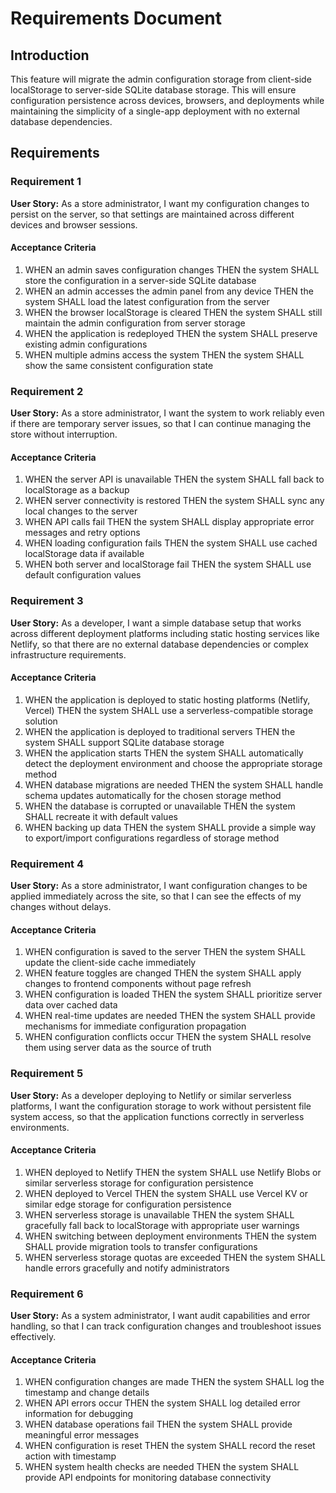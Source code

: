 # Requirements Document

## Introduction

This feature will migrate the admin configuration storage from client-side localStorage to server-side SQLite database storage. This will ensure configuration persistence across devices, browsers, and deployments while maintaining the simplicity of a single-app deployment with no external database dependencies.

## Requirements

### Requirement 1

**User Story:** As a store administrator, I want my configuration changes to persist on the server, so that settings are maintained across different devices and browser sessions.

#### Acceptance Criteria

1. WHEN an admin saves configuration changes THEN the system SHALL store the configuration in a server-side SQLite database
2. WHEN an admin accesses the admin panel from any device THEN the system SHALL load the latest configuration from the server
3. WHEN the browser localStorage is cleared THEN the system SHALL still maintain the admin configuration from server storage
4. WHEN the application is redeployed THEN the system SHALL preserve existing admin configurations
5. WHEN multiple admins access the system THEN the system SHALL show the same consistent configuration state

### Requirement 2

**User Story:** As a store administrator, I want the system to work reliably even if there are temporary server issues, so that I can continue managing the store without interruption.

#### Acceptance Criteria

1. WHEN the server API is unavailable THEN the system SHALL fall back to localStorage as a backup
2. WHEN server connectivity is restored THEN the system SHALL sync any local changes to the server
3. WHEN API calls fail THEN the system SHALL display appropriate error messages and retry options
4. WHEN loading configuration fails THEN the system SHALL use cached localStorage data if available
5. WHEN both server and localStorage fail THEN the system SHALL use default configuration values

### Requirement 3

**User Story:** As a developer, I want a simple database setup that works across different deployment platforms including static hosting services like Netlify, so that there are no external database dependencies or complex infrastructure requirements.

#### Acceptance Criteria

1. WHEN the application is deployed to static hosting platforms (Netlify, Vercel) THEN the system SHALL use a serverless-compatible storage solution
2. WHEN the application is deployed to traditional servers THEN the system SHALL support SQLite database storage
3. WHEN the application starts THEN the system SHALL automatically detect the deployment environment and choose the appropriate storage method
4. WHEN database migrations are needed THEN the system SHALL handle schema updates automatically for the chosen storage method
5. WHEN the database is corrupted or unavailable THEN the system SHALL recreate it with default values
6. WHEN backing up data THEN the system SHALL provide a simple way to export/import configurations regardless of storage method

### Requirement 4

**User Story:** As a store administrator, I want configuration changes to be applied immediately across the site, so that I can see the effects of my changes without delays.

#### Acceptance Criteria

1. WHEN configuration is saved to the server THEN the system SHALL update the client-side cache immediately
2. WHEN feature toggles are changed THEN the system SHALL apply changes to frontend components without page refresh
3. WHEN configuration is loaded THEN the system SHALL prioritize server data over cached data
4. WHEN real-time updates are needed THEN the system SHALL provide mechanisms for immediate configuration propagation
5. WHEN configuration conflicts occur THEN the system SHALL resolve them using server data as the source of truth

### Requirement 5

**User Story:** As a developer deploying to Netlify or similar serverless platforms, I want the configuration storage to work without persistent file system access, so that the application functions correctly in serverless environments.

#### Acceptance Criteria

1. WHEN deployed to Netlify THEN the system SHALL use Netlify Blobs or similar serverless storage for configuration persistence
2. WHEN deployed to Vercel THEN the system SHALL use Vercel KV or similar edge storage for configuration persistence
3. WHEN serverless storage is unavailable THEN the system SHALL gracefully fall back to localStorage with appropriate user warnings
4. WHEN switching between deployment environments THEN the system SHALL provide migration tools to transfer configurations
5. WHEN serverless storage quotas are exceeded THEN the system SHALL handle errors gracefully and notify administrators

### Requirement 6

**User Story:** As a system administrator, I want audit capabilities and error handling, so that I can track configuration changes and troubleshoot issues effectively.

#### Acceptance Criteria

1. WHEN configuration changes are made THEN the system SHALL log the timestamp and change details
2. WHEN API errors occur THEN the system SHALL log detailed error information for debugging
3. WHEN database operations fail THEN the system SHALL provide meaningful error messages
4. WHEN configuration is reset THEN the system SHALL record the reset action with timestamp
5. WHEN system health checks are needed THEN the system SHALL provide API endpoints for monitoring database connectivity